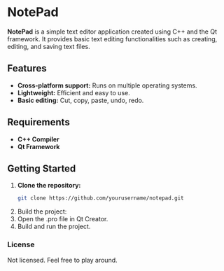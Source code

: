# NotePad

**NotePad** is a simple text editor application created using C++ and the Qt framework. It provides basic text editing functionalities such as creating, editing, and saving text files.

## Features
- **Cross-platform support:** Runs on multiple operating systems.
- **Lightweight:** Efficient and easy to use.
- **Basic editing:** Cut, copy, paste, undo, redo.

## Requirements
- **C++ Compiler**
- **Qt Framework**

## Getting Started

1. **Clone the repository:**
   ```bash
   git clone https://github.com/yourusername/notepad.git
   
2. Build the project:
3. Open the .pro file in Qt Creator.
4. Build and run the project.


### License
Not licensed. Feel free to play around.
